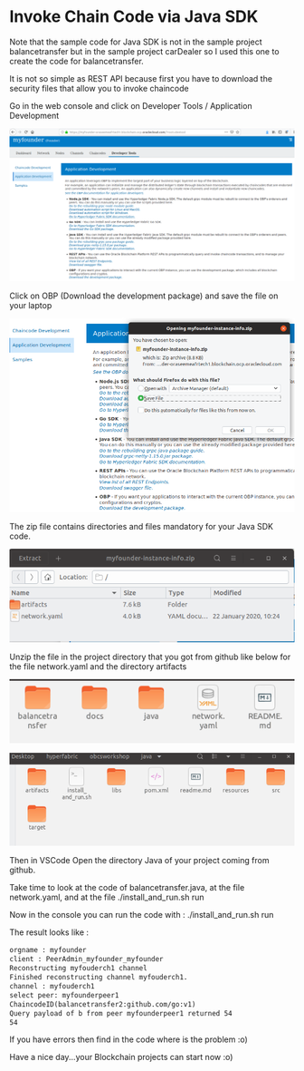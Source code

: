 # Invoke Chain Code via Java SDK

Note that the sample code for Java SDK is not in the sample project balancetransfer but in the sample project carDealer so I used this one to create the code for balancetransfer.

It is not so simple as REST API because first you have to download the security files that allow you to invoke chaincode

Go in the web console and click on Developer Tools / Application Development

![Java SDK Security Files](images/06-javasdk.png)

Click on OBP (Download the development package) and save the file on your laptop

![Java SDK Security Files](images/06-javasdk2.png)

The zip file contains directories and files mandatory for your Java SDK code.

![Java SDK Security Files](images/06-javasdk3.png)

Unzip the file in the project directory that you got from github like below for the file network.yaml and the directory artifacts 

![Java SDK Security Files](images/06-javasdk4.png)

![Java SDK Security Files](images/06-javasdk5.png)

Then in VSCode Open the directory Java of your project coming from github.

Take time to look at the code of balancetransfer.java, at the file network.yaml, and at the file ./install_and_run.sh run

Now in the console you can run the code with : ./install_and_run.sh run

The result looks like :

```
orgname : myfounder
client : PeerAdmin_myfounder_myfounder
Reconstructing myfouderch1 channel
Finished reconstructing channel myfouderch1.
channel : myfouderch1
select peer: myfounderpeer1
ChaincodeID(balancetransfer2:github.com/go:v1)
Query payload of b from peer myfounderpeer1 returned 54
54
```

If you have errors then find in the code where is the problem :o)

Have a nice day...your Blockchain projects can start now :o) 

